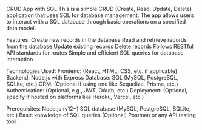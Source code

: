 CRUD App with SQL
This is a simple CRUD (Create, Read, Update, Delete) application that uses SQL for database management. The app allows users to interact with a SQL database through basic operations on a specified data model.

Features:
Create new records in the database
Read and retrieve records from the database
Update existing records
Delete records
Follows RESTful API standards for routes
Simple and efficient SQL queries for database interaction

Technologies Used:
Frontend: (React, HTML, CSS, etc. if applicable)
Backend: Node.js with Express
Database: SQL (MySQL, PostgreSQL, SQLite, etc.)
ORM: (Optional if using one like Sequelize, Prisma, etc.)
Authentication: (Optional, e.g., JWT, OAuth, etc.)
Deployment: (Optional, specify if hosted on platforms like Heroku, Vercel, etc.)

Prerequisites:
Node.js (v12+)
SQL database (MySQL, PostgreSQL, SQLite, etc.)
Basic knowledge of SQL queries
(Optional) Postman or any API testing tool

